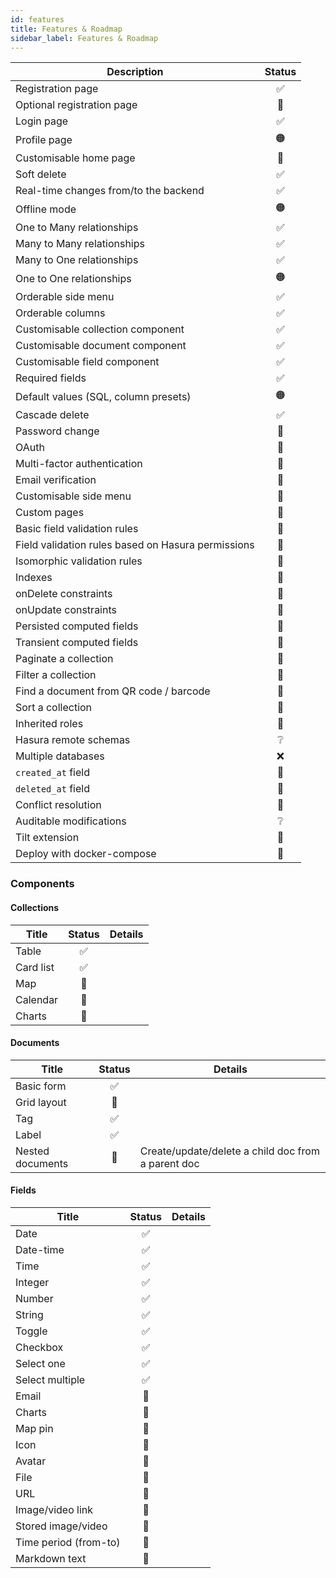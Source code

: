 ```yaml
---
id: features
title: Features & Roadmap
sidebar_label: Features & Roadmap
---
```


| Description                                        | Status |
| -------------------------------------------------- | :----: |
| Registration page                                  |   ✅   |
| Optional registration page                         |   📅   |
| Login page                                         |   ✅   |
| Profile page                                       |   🟠   |
| Customisable home page                             |   📅   |
| Soft delete                                        |   ✅   |
| Real-time changes from/to the backend              |   ✅   |
| Offline mode                                       |   🟠   |
| One to Many relationships                          |   ✅   |
| Many to Many relationships                         |   ✅   |
| Many to One relationships                          |   ✅   |
| One to One relationships                           |   🟠   |
| Orderable side menu                                |   ✅   |
| Orderable columns                                  |   ✅   |
| Customisable collection component                  |   ✅   |
| Customisable document component                    |   ✅   |
| Customisable field component                       |   ✅   |
| Required fields                                    |   ✅   |
| Default values (SQL, column presets)               |   🟠   |
| Cascade delete                                     |   ✅   |
| Password change                                    |   📅   |
| OAuth                                              |   📅   |
| Multi-factor authentication                        |   📅   |
| Email verification                                 |   📅   |
| Customisable side menu                             |   📅   |
| Custom pages                                       |   📅   |
| Basic field validation rules                       |   📅   |
| Field validation rules based on Hasura permissions |   📅   |
| Isomorphic validation rules                        |   📅   |
| Indexes                                            |   📅   |
| onDelete constraints                               |   📅   |
| onUpdate constraints                               |   📅   |
| Persisted computed fields                          |   📅   |
| Transient computed fields                          |   📅   |
| Paginate a collection                              |   📅   |
| Filter a collection                                |   📅   |
| Find a document from QR code / barcode             |   📅   |
| Sort a collection                                  |   📅   |
| Inherited roles                                    |   📅   |
| Hasura remote schemas                              |   ❔   |
| Multiple databases                                 |   ❌   |
| `created_at` field                                 |   📅   |
| `deleted_at` field                                 |   📅   |
| Conflict resolution                                |   📅   |
| Auditable modifications                            |   ❔   |
| Tilt extension                                     |   📅   |
| Deploy with docker-compose                         |   📅   |

### Components

#### Collections

| Title     | Status | Details |
| --------- | :----: | ------- |
| Table     |   ✅   |
| Card list |   ✅   |
| Map       |   📅   |
| Calendar  |   📅   |
| Charts    |   📅   |

#### Documents

| Title            | Status | Details                                            |
| ---------------- | :----: | -------------------------------------------------- |
| Basic form       |   ✅   |
| Grid layout      |   📅   |
| Tag              |   ✅   |
| Label            |   ✅   |
| Nested documents |   📅   | Create/update/delete a child doc from a parent doc |

#### Fields

| Title                 | Status | Details |
| --------------------- | :----: | ------- |
| Date                  |   ✅   |
| Date-time             |   ✅   |
| Time                  |   ✅   |
| Integer               |   ✅   |
| Number                |   ✅   |
| String                |   ✅   |
| Toggle                |   ✅   |
| Checkbox              |   ✅   |
| Select one            |   ✅   |
| Select multiple       |   ✅   |
| Email                 |   📅   |
| Charts                |   📅   |
| Map pin               |   📅   |
| Icon                  |   📅   |
| Avatar                |   📅   |
| File                  |   📅   |
| URL                   |   📅   |
| Image/video link      |   📅   |
| Stored image/video    |   📅   |
| Time period (from-to) |   📅   |
| Markdown text         |   📅   |
